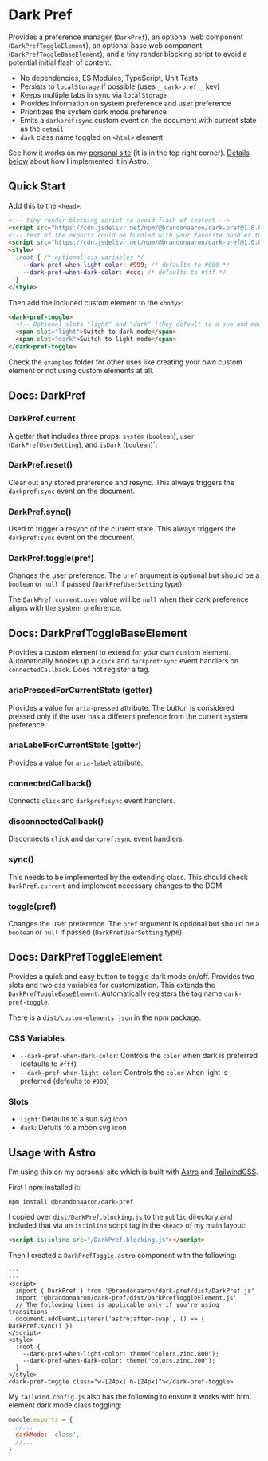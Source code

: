 # Dark Pref

Provides a preference manager (`DarkPref`), an optional web component (`DarkPrefToggleElement`), an optional base web component (`DarkPrefToggleBaseElement`), and a tiny render blocking script to avoid a potential initial flash of content.

* No dependencies, ES Modules, TypeScript, Unit Tests
* Persists to `localStorage` if possible (uses `__dark-pref__` key)
* Keeps multiple tabs in sync via `localStorage`
* Provides information on system preference and user preference
* Prioritizes the system dark mode preference
* Emits a `darkpref:sync` custom event on the document with current state as the `detail`
* `dark` class name toggled on `<html>` element

See how it works on my [personal site](https://meh.pub) (it is in the top right corner). [Details below](#usage-with-astro) about how I implemented it in Astro.

## Quick Start

Add this to the `<head>`:

```html
<!-- tiny render blocking script to avoid flash of content -->
<script src="https://cdn.jsdelivr.net/npm/@brandonaaron/dark-pref@1.0.0/dist/DarkPref.blocking.js"></script>
<!-- rest of the exports could be bundled with your favorite bundler too -->
<script src="https://cdn.jsdelivr.net/npm/@brandonaaron/dark-pref@1.0.0/dist/DarkPrefToggleElement.js" type="module"></script>
<style>
  :root { /* optional css variables */
    --dark-pref-when-light-color: #999; /* defaults to #000 */
    --dark-pref-when-dark-color: #ccc; /* defaults to #fff */
  }
</style>
```

Then add the included custom element to the `<body>`:

```html
<dark-pref-toggle>
  <!-- Optional slots "light" and "dark" (they default to a sun and moon svg) -->
  <span slot="light">Switch to dark mode</span>
  <span slot="dark">Switch to light mode</span>
</dark-pref-toggle>
```

Check the `examples` folder for other uses like creating your own custom element or not using custom elements at all.

## Docs: DarkPref

### DarkPref.current

A getter that includes three props: `system` (`boolean`), `user` (`DarkPrefUserSetting`), and `isDark` (`boolean`)`.

### DarkPref.reset()

Clear out any stored preference and resync. This always triggers the `darkpref:sync` event on the document.

### DarkPref.sync()

Used to trigger a resync of the current state. This always triggers the `darkpref:sync` event on the document.

### DarkPref.toggle(pref)

Changes the user preference. The `pref` argument is optional but should be a `boolean` or `null` if passed (`DarkPrefUserSetting` type).

The `DarkPref.current.user` value will be `null` when their dark preference aligns with the system preference.


## Docs: DarkPrefToggleBaseElement

Provides a custom element to extend for your own custom element. Automatically hookes up a `click` and `darkpref:sync` event handlers on `connectedCallback`.  Does not register a tag.

### ariaPressedForCurrentState (getter)

Provides a value for `aria-pressed` attribute. The button is considered pressed only if the user has a different prefence from the current system preference.

### ariaLabelForCurrentState (getter)

Provides a value for `aria-label` attribute.

### connectedCallback()

Connects `click` and `darkpref:sync` event handlers.

### disconnectedCallback()

Disconnects `click` and `darkpref:sync` event handlers.

### sync()

This needs to be implemented by the extending class. This should check `DarkPref.current` and implement necessary changes to the DOM.

### toggle(pref)

Changes the user preference. The `pref` argument is optional but should be a `boolean` or `null` if passed (`DarkPrefUserSetting` type).


## Docs: DarkPrefToggleElement

Provides a quick and easy button to toggle dark mode on/off. Provides two slots and two css variables for customization. This extends the `DarkPrefToggleBaseElement`. Automatically registers the tag name `dark-pref-toggle`.

There is a `dist/custom-elements.json` in the npm package.

### CSS Variables

 * `--dark-pref-when-dark-color`: Controls the `color` when dark is preferred (defaults to `#fff`)
 * `--dark-pref-when-light-color`: Controls the `color` when light is preferred (defaults to `#000`)

### Slots

* `light`: Defaults to a sun svg icon
* `dark`: Defults to a moon svg icon

## Usage with Astro

I'm using this on my personal site which is built with [Astro](https://astro.build/) and [TailwindCSS](https://tailwindcss.com/).

First I npm installed it:

```
npm install @brandonaaron/dark-pref
```

I copied over `dist/DarkPref.blocking.js` to the `public` directory and included that via an `is:inline` script tag in the `<head>` of my main layout:

```html
<script is:inline src="/DarkPref.blocking.js"></script>
```

Then I created a `DarkPrefToggle.astro` component with the following:

```astro
---
---
<script>
  import { DarkPref } from '@brandonaaron/dark-pref/dist/DarkPref.js'
  import '@brandonaaron/dark-pref/dist/DarkPrefToggleElement.js'
  // The following lines is applicable only if you're using transitions
  document.addEventListener('astro:after-swap', () => { DarkPref.sync() })
</script>
<style>
  :root {
    --dark-pref-when-light-color: theme("colors.zinc.800");
    --dark-pref-when-dark-color: theme("colors.zinc.200");
  }
</style>
<dark-pref-toggle class="w-[24px] h-[24px]"></dark-pref-toggle>
```

My `tailwind.config.js` also has the following to ensure it works with html element dark mode class toggling:

```js
module.exports = {
  //...
  darkMode: 'class',
  //...
}
```
